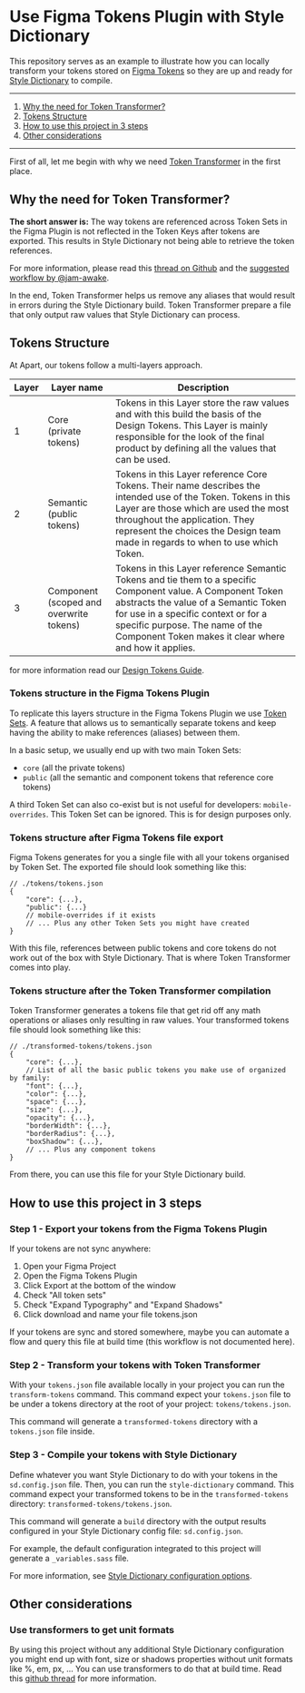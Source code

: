 # Use Figma Tokens Plugin with Style Dictionary

This repository serves as an example to illustrate how you can locally transform your tokens stored on [Figma Tokens](https://docs.tokens.studio/) so they are up and ready for [Style Dictionary](https://amzn.github.io/style-dictionary/#/) to compile.

---

1. [Why the need for Token Transformer?](#why-the-need-for-token-transformer)
2. [Tokens Structure](#tokens-structure)
3. [How to use this project in 3 steps](#how-to-use-this-project-in-3-steps)
4. [Other considerations](#other-considerations)

---

First of all, let me begin with why we need [Token Transformer](https://www.npmjs.com/package/token-transformer) in the first place.

## Why the need for Token Transformer?

**The short answer is:** The way tokens are referenced across Token Sets in the Figma Plugin is not reflected in the Token Keys after tokens are exported. This results in Style Dictionary not being able to retrieve the token references.

For more information, please read this [thread on Github](https://github.com/six7/figma-tokens/issues/691#issuecomment-1144889277) and the [suggested workflow by @jam-awake](https://github.com/six7/figma-tokens/issues/691#issuecomment-1144984836).

In the end, Token Transformer helps us remove any aliases that would result in errors during the Style Dictionary build. Token Transformer prepare a file that only output raw values that Style Dictionary can process.

## Tokens Structure

At Apart, our tokens follow a multi-layers approach.

| Layer | Layer name | Description |
|---|---|---|
| 1 | Core<br>(private tokens) | Tokens in this Layer store the raw values and with this build the basis of the Design Tokens. This Layer is mainly responsible for the look of the final product by defining all the values that can be used. |
| 2 | Semantic<br>(public tokens) | Tokens in this Layer reference Core Tokens. Their name describes the intended use of the Token. Tokens in this Layer are those which are used the most throughout the application. They represent the choices the Design team made in regards to when to use which Token. |
| 3 | Component<br>(scoped and overwrite tokens) | Tokens in this Layer reference Semantic Tokens and tie them to a specific Component value. A Component Token abstracts the value of a Semantic Token for use in a specific context or for a specific purpose. The name of the Component Token makes it clear where and how it applies. |

for more information read our [Design Tokens Guide](https://docs.google.com/document/d/1riMIYd7VIVZzHqp4x13GQ_DD3lg0E2YxrzpykbVkE9I/).

### Tokens structure in the Figma Tokens Plugin

To replicate this layers structure in the Figma Tokens Plugin we use [Token Sets](https://docs.tokens.studio/themes/token-sets). A feature that allows us to semantically separate tokens and keep having the ability to make references (aliases) between them.

In a basic setup, we usually end up with two main Token Sets:
- ```core``` (all the private tokens)
- ```public``` (all the semantic and component tokens that reference core tokens)

A third Token Set can also co-exist but is not useful for developers: ```mobile-overrides```. This Token Set can be ignored. This is for design purposes only.

### Tokens structure after Figma Tokens file export

Figma Tokens generates for you a single file with all your tokens organised by Token Set. The exported file should look something like this:

```jsonc
// ./tokens/tokens.json
{
    "core": {...},
    "public": {...}
    // mobile-overrides if it exists
    // ... Plus any other Token Sets you might have created
}
```

With this file, references between public tokens and core tokens do not work out of the box with Style Dictionary. That is where Token Transformer comes into play.

### Tokens structure after the Token Transformer compilation

Token Transformer generates a tokens file that get rid off any math operations or aliases only resulting in raw values. Your transformed tokens file should look something like this:

```jsonc
// ./transformed-tokens/tokens.json
{
    "core": {...},
    // List of all the basic public tokens you make use of organized by family:
    "font": {...},
    "color": {...},
    "space": {...},
    "size": {...},
    "opacity": {...},
    "borderWidth": {...},
    "borderRadius": {...},
    "boxShadow": {...},
    // ... Plus any component tokens
}
```

From there, you can use this file for your Style Dictionary build.

## How to use this project in 3 steps

### Step 1 - Export your tokens from the Figma Tokens Plugin

If your tokens are not sync anywhere:
1. Open your Figma Project
2. Open the Figma Tokens Plugin
3. Click Export at the bottom of the window
4. Check "All token sets"
5. Check "Expand Typography" and "Expand Shadows"
6. Click download and name your file tokens.json

If your tokens are sync and stored somewhere, maybe you can automate a flow and query this file at build time (this workflow is not documented here).

### Step 2 - Transform your tokens with Token Transformer

With your ```tokens.json``` file available locally in your project you can run the ```transform-tokens``` command. This command expect your ```tokens.json``` file to be under a tokens directory at the root of your project: ```tokens/tokens.json```.

This command will generate a ```transformed-tokens``` directory with a ```tokens.json``` file inside.

### Step 3 - Compile your tokens with Style Dictionary

Define whatever you want Style Dictionary to do with your tokens in the ```sd.config.json``` file. Then, you can run the ```style-dictionary``` command. This command expect your transformed tokens to be in the ```transformed-tokens``` directory: ```transformed-tokens/tokens.json```.

This command will generate a ```build``` directory with the output results configured in your Style Dictionary config file: ```sd.config.json```.

For example, the default configuration integrated to this project will generate a ```_variables.sass``` file.

For more information, see [Style Dictionary configuration options](https://amzn.github.io/style-dictionary/#/config).

## Other considerations

### Use transformers to get unit formats

By using this project without any additional Style Dictionary configuration you might end up with font, size or shadows properties without unit formats like %, em, px, ... You can use transformers to do that at build time. Read this [github thread](https://github.com/six7/figma-tokens/issues/703#issuecomment-1130246775) for more information.